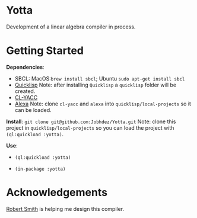 # Yotta 
Development of a linear algebra compiler in process.

# Getting Started
**Dependencies**: 
- SBCL: MacOS:`brew install sbcl`; Ubuntu `sudo apt-get install sbcl`
- [Quicklisp](https://www.quicklisp.org/beta/)
Note: after installing `Quicklisp` a `quicklisp` folder will be created. 
- [CL-YACC](https://github.com/jech/cl-yacc)
- [Alexa](https://github.com/quil-lang/alexa)
Note: clone `cl-yacc` and `alexa` into `quicklisp/local-projects` so it can be loaded.

**Install**:
`git clone git@github.com:Jobhdez/Yotta.git`
Note: clone this project in `quicklisp/local-projects` so you can load the project with `(ql:quickload :yotta)`.

**Use**:
- `(ql:quickload :yotta)`

- `(in-package :yotta)`

# Acknowledgements
[Robert Smith](https://github.com/stylewarning) is helping me design this compiler.
